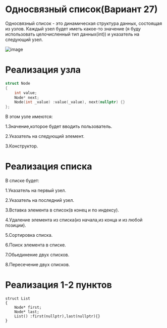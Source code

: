 # Односвязный список(Вариант 27)
Односвязный список - это динамическая структура данных, состоящая из узлов. Каждый узел будет иметь какое-то значение (я буду использовать целочисленный тип данных(int)) и указатель на следующий узел.

![image](https://github.com/user-attachments/assets/8ade5036-8f59-4cb8-a471-c23b2539e422)

# Реализация узла
```c++
struct Node
{
    int value;
    Node* next;
    Node(int _value) :value(_value), next(nullptr) {} 
};
```
В этом узле имеются:

1.Значение,которое будет вводить пользователь.

2.Указатель на следующий элемент.

3.Конструктор.

# Реализация списка

В списке будет:

1.Указатель на первый узел.

2.Указатель на последний узел.

3.Вставка элемента в список(в конец и по индексу).

4.Удаление элемента из списка(из начала,из конца и из любой позиции).

5.Сортировка списка.

6.Поиск элемента в списке.

7.Обьединение двух списков.

8.Пересечение двух списков.

# Реализация 1-2 пунктов
```
struct List
{
    Node* first;
    Node* last;
    List() :first(nullptr),last(nullptr){} 
}
``` 
